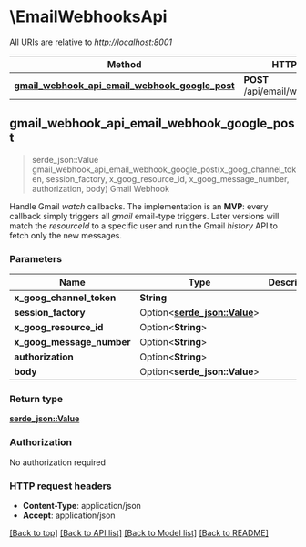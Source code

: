 # \EmailWebhooksApi

All URIs are relative to *http://localhost:8001*

Method | HTTP request | Description
------------- | ------------- | -------------
[**gmail_webhook_api_email_webhook_google_post**](EmailWebhooksApi.md#gmail_webhook_api_email_webhook_google_post) | **POST** /api/email/webhook/google | Gmail Webhook



## gmail_webhook_api_email_webhook_google_post

> serde_json::Value gmail_webhook_api_email_webhook_google_post(x_goog_channel_token, session_factory, x_goog_resource_id, x_goog_message_number, authorization, body)
Gmail Webhook

Handle Gmail *watch* callbacks.  The implementation is an **MVP**: every callback simply triggers all *gmail* email-type triggers.  Later versions will match the *resourceId* to a specific user and run the Gmail *history* API to fetch only the new messages.

### Parameters


Name | Type | Description  | Required | Notes
------------- | ------------- | ------------- | ------------- | -------------
**x_goog_channel_token** | **String** |  | [required] |
**session_factory** | Option<[**serde_json::Value**](.md)> |  |  |
**x_goog_resource_id** | Option<**String**> |  |  |
**x_goog_message_number** | Option<**String**> |  |  |
**authorization** | Option<**String**> |  |  |
**body** | Option<**serde_json::Value**> |  |  |

### Return type

[**serde_json::Value**](serde_json::Value.md)

### Authorization

No authorization required

### HTTP request headers

- **Content-Type**: application/json
- **Accept**: application/json

[[Back to top]](#) [[Back to API list]](../README.md#documentation-for-api-endpoints) [[Back to Model list]](../README.md#documentation-for-models) [[Back to README]](../README.md)

